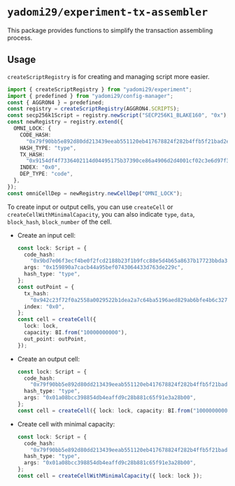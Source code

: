 # `yadomi29/experiment-tx-assembler`

This package provides functions to simplify the transaction assembling process.

## Usage

`createScriptRegistry` is for creating and managing script more easier.

```ts
import { createScriptRegistry } from "yadomi29/experiment";
import { predefined } from "yadomi29/config-manager";
const { AGGRON4 } = predefined;
const registry = createScriptRegistry(AGGRON4.SCRIPTS);
const secp256k1Script = registry.newScript("SECP256K1_BLAKE160", "0x");
const newRegistry = registry.extend({
  OMNI_LOCK: {
    CODE_HASH:
      "0x79f90bb5e892d80dd213439eeab551120eb417678824f282b4ffb5f21bad2e1e",
    HASH_TYPE: "type",
    TX_HASH:
      "0x9154df4f7336402114d04495175b37390ce86a4906d2d4001cf02c3e6d97f39c",
    INDEX: "0x0",
    DEP_TYPE: "code",
  },
});
const omniCellDep = newRegistry.newCellDep("OMNI_LOCK");
```

To create input or output cells, you can use `createCell` or `createCellWithMinimalCapacity`, you can also indicate `type`, `data`, `block_hash`, `block_number` of the cell.

- Create an input cell:

  ```ts
  const lock: Script = {
    code_hash:
      "0x9bd7e06f3ecf4be0f2fcd2188b23f1b9fcc88e5d4b65a8637b17723bbda3cce8",
    args: "0x159890a7cacb44a95bef0743064433d763de229c",
    hash_type: "type",
  };
  const outPoint = {
    tx_hash:
      "0x942c23f72f0a2558a0029522b1dea2a7c64ba5196aed829ab6bfe4b6c3270958",
    index: "0x0",
  };
  const cell = createCell({
    lock: lock,
    capacity: BI.from("10000000000"),
    out_point: outPoint,
  });
  ```

- Create an output cell:

  ```ts
  const lock: Script = {
    code_hash:
      "0x79f90bb5e892d80dd213439eeab551120eb417678824f282b4ffb5f21bad2e1e",
    hash_type: "type",
    args: "0x01a08bcc398854db4eaffd9c28b881c65f91e3a28b00",
  };
  const cell = createCell({ lock: lock, capacity: BI.from("10000000000") });
  ```

- Create cell with minimal capacity:
  ```ts
  const lock: Script = {
    code_hash:
      "0x79f90bb5e892d80dd213439eeab551120eb417678824f282b4ffb5f21bad2e1e",
    hash_type: "type",
    args: "0x01a08bcc398854db4eaffd9c28b881c65f91e3a28b00",
  };
  const cell = createCellWithMinimalCapacity({ lock: lock });
  ```
